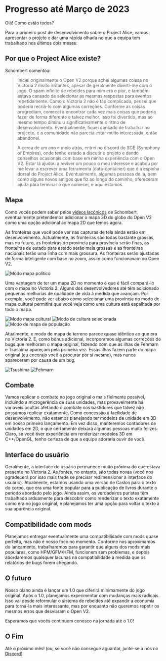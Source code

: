 # Progresso até Março de 2023

Olá! Como estão todos?

Para o primeiro post de desenvolvimento sobre o Project Alice, vamos apresentar o projeto e dar uma rápida olhada no que a equipa tem trabalhado nos últimos dois meses:

## Por que o Project Alice existe?

Schombert comentou:

> Iniciei originalmente o Open V2 porque achei algumas coisas no Victoria 2 muito irritantes, apesar de geralmente diverti-me com o jogo. O spam infinito de rebeldes para mim era o pior, e também estava cansado de selecionar as mesmas respostas para eventos repetidamente. Como o Victoria 2 não é tão complicado, pensei que poderia recriá-lo com algumas correções. Conforme as coisas progrediam, comecei a encontrar cada vez mais coisas que poderia fazer de forma diferente e talvez melhor. Isso foi divertido, mas ao mesmo tempo diminuiu significativamente o ritmo de desenvolvimento. Eventualmente, fiquei cansado de trabalhar no projecto, e a comunidade não parecia estar muito interessada, então abandonei.
>
> A cerca de um ano e meio atrás, entrei no discord do SOE (Symphony of Empires), onde tenho estado a discutir o projeto e dando conselhos ocasionais com base em minha experiência com o Open V2. Estar lá ajudou a reviver um pouco o meu interesse e acabou por me levar a escrever uma ferramenta (data-container) que é a espinha dorsal do Project Alice. Eventualmente, algumas pessoas de lá, bem como alguns novos amigos que fiz ao longo do caminho, ofereceram ajuda para terminar o que comecei, e aqui estamos.

## Mapa

Como vocês podem saber pelos [vídeos lacônicos](https://www.youtube.com/channel/UCVRXDHpfemCzPSHDfqOPr-Q) de Schombert, eventualmente pretendemos adicionar o mapa 3D do globo do Open V2 como uma opção adicional ao mapa 2D que temos agora.

As fronteiras que você pode ver nas capturas de tela ainda estão em desenvolvimento. Actualmente, as fronteiras são todas bastante grossas, mas no futuro, as fronteiras de província para província serão finas, as fronteiras de estado para estado serão mais grossas e as fronteiras nacionais terão uma linha com mais grossura. As fronteiras serão ajustadas de forma inteligente com base no zoom, assim como funcionavam no Open V2.

![Modo mapa político](./images/political.png)

Uma vantagem de ter um mapa 2D no momento é que é fácil compará-lo com o mapa no Victoria 2. Alguns dos desenvolvedores até têm adicionado pequenas melhorias de qualidade de vida à medida que avançam. Por exemplo, você pode ver abaixo como selecionar uma província no modo de mapa cultural permitirá que você veja como uma cultura está espalhada por todo o mapa.

![Modo mapa cultural](./images/cultural.png) 
![Modo de cultura selecionada](./images/culturalB.png) 
![Modo de mapa de população](./images/population.png)

Atualmente, o modo de mapa de terreno parece quase idêntico ao que era no Victoria 2. E, como bônus adicional, incorporamos algumas correções de bugs que melhoram o mapa original, fazendo com que as ilhas de Fehmarn e Tsushima apareçam pela primeira vez. Essas ilhas fazem parte do mapa original (eu encorajo você a procurar por si mesmo), mas nunca apareceram por causa de um bug.

![Tsushima](./images/island2.png) 
![Fehmarn](./images/island1.png)

## Combate

Vamos replicar o combate no jogo original o mais fielmente possível, incluindo a microgerência de suas unidades, mas provavelmente há variáveis ocultas afetando o combate nos bastidores que talvez não possamos replicar exatamente. Como concessão à facilidade de desenvolvimento, não estamos planejando ter modelos de unidade em 3D em nosso primeiro lançamento. Em vez disso, manteremos contadores de unidades em 2D, o que certamente deixará algumas pessoas muito felizes. Claro, se você tiver experiência em renderizar modelos 3D em C++/OpenGL, tenho certeza de que a equipe adoraria ouvir de você.

## Interface do usuário

Geralmente, a interface do usuário permanece muito próxima do que estava presente no Victoria 2. As fontes, no entanto, são todas novas (você nos agradecerá por isso mais tarde se precisar redimensionar a interface do usuário). Atualmente, estamos usando uma versão de Caslon para o texto do corpo, que era uma fonte popular para a publicação de livros durante o período abordado pelo jogo. Ainda assim, os verdadeiros puristas têm trabalhado arduamente para descobrir como renderizar o texto exatamente como era no jogo original, e planejamos ter uma opção para voltar o texto à sua aparência original.

## Compatibilidade com mods

Planejamos entregar eventualmente uma compatibilidade com mods quase perfeita, mas não é nosso foco no momento. Conforme nos aproximamos do lançamento, trabalharemos para garantir que alguns dos mods mais populares, como HPM/GFM/HFM, funcionem sem problemas, e depois abordaremos quaisquer lacunas na compatibilidade à medida que os relatórios de bugs forem chegando.

## O futuro

Nosso plano ainda é lançar um 1.0 que diferirá minimamente do jogo original. Após o 1.0, planejamos experimentar com mudanças mais radicais. Isso vai desde reformular o sistema de rebeldes até expandir a economia para torná-la mais interessante, mas por enquanto não queremos repetir os mesmos erros que desviaram o Open V2.

Esperamos que vocês continuem conosco na jornada até o 1.0!

## O Fim

Até o próximo mês! (ou, se você não consegue aguardar, junte-se a nós no [Discord](https://discord.gg/QUJExr4mRn))
